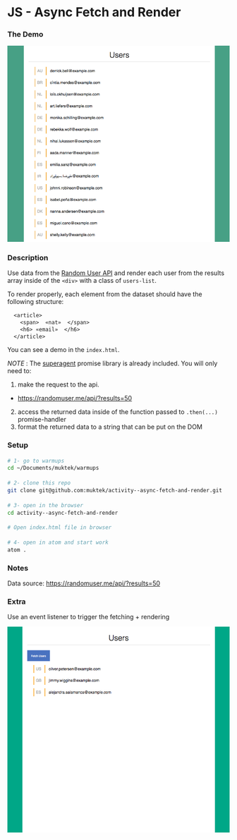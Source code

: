 # JS - Async Fetch and Render

### The Demo
![demo](images/users-data.png)

### Description
Use data from the [Random User API](https://randomuser.me/api/?results=50) and render each user from the results array inside of the `<div>` with a class of `users-list`.

To render properly, each element from the dataset should have the following structure:
```
  <article>
    <span>  «nat»  </span>
    <h6> «email»  </h6>
  </article>
```

You can see a demo in the `index.html`.

*NOTE* : The [superagent](https://github.com/visionmedia/superagent) promise library is already included. You will only need to:
1. make the request to the api.
  - https://randomuser.me/api/?results=50
2. access the returned data inside of the function passed to `.then(...)` promise-handler
3. format the returned data to a string that can be put on the DOM

### Setup
```sh
# 1- go to warmups
cd ~/Documents/muktek/warmups

# 2- clone this repo
git clone git@github.com:muktek/activity--async-fetch-and-render.git

# 3- open in the browser
cd activity--async-fetch-and-render

# Open index.html file in browser

# 4- open in atom and start work
atom .
```

### Notes
Data source:
https://randomuser.me/api/?results=50


### Extra
Use an event listener to trigger the fetching + rendering

![demo](images/fetch-onclick.gif)
